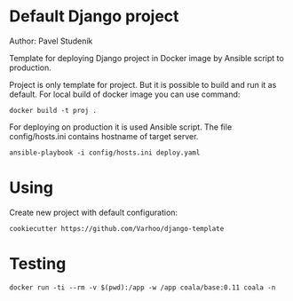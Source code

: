 # Default Django project

Author: Pavel Studeník

Template for deploying Django project in Docker image by Ansible script to production.

Project is only template for project. But it is possible to build and run it as default.
For local build of docker image you can use command:

```
docker build -t proj .
```

For deploying on production it is used Ansible script. The file config/hosts.ini contains hostname of target server.

```
ansible-playbook -i config/hosts.ini deploy.yaml
```

# Using

Create new project with default configuration:

```
cookiecutter https://github.com/Varhoo/django-template
```

# Testing


```
docker run -ti --rm -v $(pwd):/app -w /app coala/base:0.11 coala -n
```
